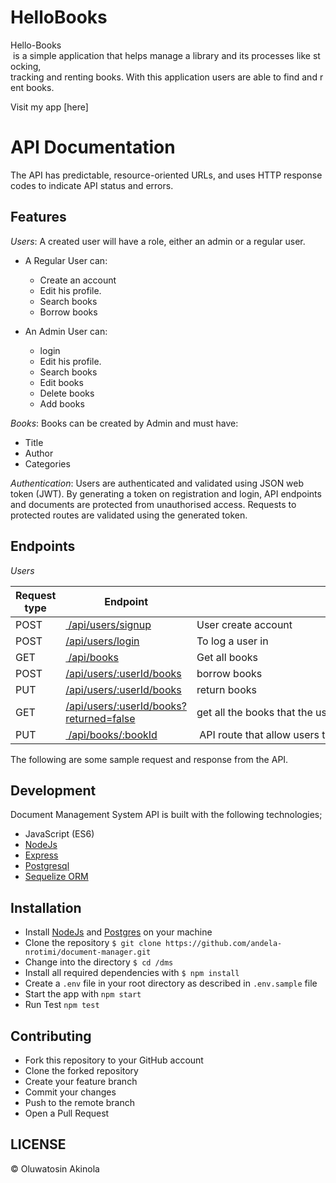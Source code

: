# HelloBooks
Hello-Books​ is a simple application that helps manage a library and its processes like stocking,  tracking and renting books. With this application users are able to find and rent books. 

Visit my app [here]

# API Documentation
The API has predictable, resource-oriented URLs, and uses HTTP response codes to indicate API status and errors.

## Features

*Users*:
A created user will have a role, either an admin or a regular user.
- A Regular User can:
    - Create an account
    - Edit his profile.
    - Search books
    - Borrow books


- An Admin User can:
    - login
    - Edit his profile.
    - Search books
    - Edit books
    - Delete books
    - Add books 
    

*Books*:
Books can be created by Admin and must have:
  - Title
  - Author
  - Categories


*Authentication*:
Users are authenticated and validated using JSON web token (JWT).
By generating a token on registration and login, API endpoints and documents are protected from unauthorised access.
Requests to protected routes are validated using the generated token.

## Endpoints

*Users*

Request type | Endpoint | Action
------------ | -------- | ------
POST | [ /api/users/signup](#Create-account) | User create account
POST | [/api/users/login](#login) | To log a user in
GET  | [ /api/books](#get-books) | Get all books
POST | [/api/users/:userId/books](#borrow-books) | borrow books
PUT  | [/api/users/:userId/books](#return-books) | return books
GET  | [/api/users/:userId/books?returned=false](#borrow-books) | get all the books that the user has borrowed but has not returned
PUT  | [ /api/books/:bookId](#modify-book-infor) |  API route that allow users to modify a book information




The following are some sample request and response from the API.




## Development
Document Management System API is built with the following technologies;
- JavaScript (ES6)
- [NodeJs](https://nodejs.org)
- [Express](http://expressjs.com/)
- [Postgresql](https://www.postgresql.org/)
- [Sequelize ORM](http://docs.sequelizejs.com/en/v3/)

## Installation
  - Install [NodeJs](https://nodejs.org/en/) and [Postgres](https://www.postgresql.org/) on your machine
  - Clone the repository `$ git clone https://github.com/andela-nrotimi/document-manager.git`
  - Change into the directory `$ cd /dms`
  - Install all required dependencies with `$ npm install`
  - Create a `.env` file in your root directory as described in `.env.sample` file
  - Start the app with `npm start`
  - Run Test `npm test`

## Contributing
- Fork this repository to your GitHub account
- Clone the forked repository
- Create your feature branch
- Commit your changes
- Push to the remote branch
- Open a Pull Request




## LICENSE
 © Oluwatosin Akinola
